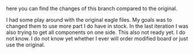 here you can find the changes of this branch compared to the original.

I had some play around with the original eagle files. My goals was to changed them to use more part I do have in stock. In the last iteration I was also trying to get all components on one side.
This also not ready yet. I do not know. I do not know yet whether I ever will order modified board or just use the original. 
